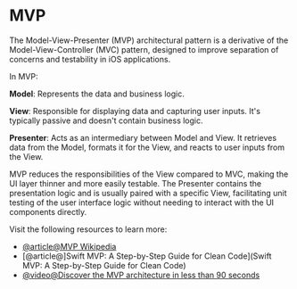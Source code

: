 # MVP

The Model-View-Presenter (MVP) architectural pattern is a derivative of the Model-View-Controller (MVC) pattern, designed to improve separation of concerns and testability in iOS applications. 

In MVP:

**Model**: Represents the data and business logic.

**View**: Responsible for displaying data and capturing user inputs. It's typically passive and doesn't contain business logic.

**Presenter**: Acts as an intermediary between Model and View. It retrieves data from the Model, formats it for the View, and reacts to user inputs from the View.

MVP reduces the responsibilities of the View compared to MVC, making the UI layer thinner and more easily testable. The Presenter contains the presentation logic and is usually paired with a specific View, facilitating unit testing of the user interface logic without needing to interact with the UI components directly.

Visit the following resources to learn more:

- [@article@MVP Wikipedia](https://en.wikipedia.org/wiki/Model%E2%80%93view%E2%80%93presenter)
- [@article@]Swift MVP: A Step-by-Step Guide for Clean Code](Swift MVP: A Step-by-Step Guide for Clean Code)
- [@video@Discover the MVP architecture in less than 90 seconds](https://www.youtube.com/watch?v=DUX0nr5rvnU)